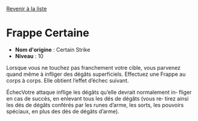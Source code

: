 [Revenir à la liste](list.md)

# Frappe Certaine

 * **Nom d'origine** : Certain Strike
 * **Niveau** : 10


<p>Lorsque vous ne touchez pas franchement votre cible, vous parvenez quand même à infliger des dégâts superficiels. Effectuez une Frappe au corps à corps. Elle obtient l’effet d’échec suivant.</p>
<p><stong>Échec</stong>Votre attaque inflige les dégâts qu’elle devrait normalement in‑ fliger en cas de succès, en enlevant tous les dés de dégâts (vous re‑ tirez ainsi les dés de dégâts conférés par les runes d’arme, les sorts, les pouvoirs spéciaux, en plus des dés de dégâts d’arme).</p>